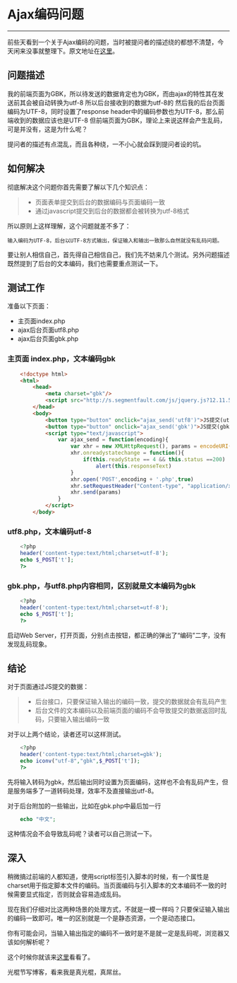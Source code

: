 # Ajax编码问题

--------

前些天看到一个关于Ajax编码的问题，当时被提问者的描述绕的都想不清楚，今天闲来没事就整理下。原文地址在[这里](http://segmentfault.com/q/1010000000130593)。

## 问题描述

我的前端页面为GBK，所以待发送的数据肯定也为GBK，而由ajax的特性其在发送前其会被自动转换为utf-8
所以后台接收到的数据为utf-8的
然后我的后台页面编码为UTF-8，同时设置了response header中的编码参数也为UTF-8，那么前端收到的数据应该也是UTF-8
但前端页面为GBK，理论上来说这样会产生乱码，可是并没有，这是为什么呢？

提问者的描述有点混乱，而且各种绕，一不小心就会踩到提问者设的坑。

## 如何解决

彻底解决这个问题你首先需要了解以下几个知识点：

> * 页面表单提交到后台的数据编码与页面编码一致
> * 通过javascript提交到后台的数据都会被转换为utf-8格式

所以原则上这样理解，这个问题就差不多了：

	输入编码为UTF-8，后台以UTF-8方式输出，保证输入和输出一致那么自然就没有乱码问题。

要让别人相信自己，首先得自己相信自己，我们先不妨来几个测试。另外问题描述既然提到了后台的文本编码，我们也需要重点测试一下。

## 测试工作

准备以下页面：

* 主页面index.php
* ajax后台页面utf8.php
* ajax后台页面gbk.php

### 主页面 index.php，文本编码gbk

```html
	<!doctype html>
	<html>
		<head>
			<meta charset="gbk"/>
			<script src="http://s.segmentfault.com/js/jquery.js?12.11.5.1"></script>
		</head>	
		<body>
			<button type="button" onclick="ajax_send('utf8')">JS提交(utf-8)</button>
			<button type="button" onclick="ajax_send('gbk')">JS提交(gbk)</button>
			<script type="text/javascript">
				var ajax_send = function(encoding){
					var xhr = new XMLHttpRequest(), params = encodeURI('t=编码')
					xhr.onreadystatechange = function(){
						if(this.readyState == 4 && this.status ==200)
							alert(this.responseText)
					}
					xhr.open('POST',encoding + '.php',true)
					xhr.setRequestHeader("Content-type", "application/x-www-form-urlencoded");
					xhr.send(params)
				}
			</script>
		</body>
```

### utf8.php，文本编码utf-8

```php
	<?php
	header('content-type:text/html;charset=utf-8');
	echo $_POST['t'];
	?>
```

### gbk.php，与utf8.php内容相同，区别就是文本编码为gbk

```php
	<?php
	header('content-type:text/html;charset=utf-8');
	echo $_POST['t'];
	?>
```

启动Web Server，打开页面，分别点击按钮，都正确的弹出了“编码”二字，没有发现乱码现象。

## 结论

对于页面通过JS提交的数据：

> * 后台接口，只要保证输入输出的编码一致，提交的数据就会有乱码产生
> * 后台文件的文本编码以及前端页面的编码不会导致提交的数据返回时乱码，只要输入输出编码一致

对于以上两个结论，读者还可以这样测试。

```php
	<?php
	header('content-type:text/html;charset=gbk');
	echo iconv("utf-8","gbk",$_POST['t']);
	?>
```

先将输入转码为gbk，然后输出同时设置为页面编码，这样也不会有乱码产生，但是服务端多了一道转码处理，效率不及直接输出utf-8。

对于后台附加的一些输出，比如在gbk.php中最后加一行

```php
	echo "中文";
```

这种情况会不会导致乱码呢？读者可以自己测试一下。

## 深入

稍微搞过前端的人都知道，使用script标签引入脚本的时候，有一个属性是charset用于指定脚本文件的编码。当页面编码与引入脚本的文本编码不一致的时候需要显式指定，否则就会容易造成乱码。

现在我们仔细对比这两种场景的处理方式，不就是一模一样吗？只要保证输入输出的编码一致即可。唯一的区别就是一个是静态资源，一个是动态接口。

你有可能会问，当输入输出指定的编码不一致时是不是就一定是乱码呢，浏览器又该如何解析呢？

这个时候你就该来[这里](http://ued.taobao.com/blog/2011/08/26/encode-war/)看看了。

光棍节写博客，看来我是真光棍，真屌丝。













